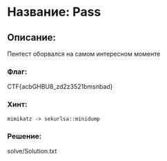 # Название: Pass
## Описание:
Пентест оборвался на самом интересном моменте
### Флаг: 
CTF{acbGHBU8_zd2z3521bmsnbad}
### Хинт:
`mimikatz -> sekurlsa::minidump`
### Решение:
solve/Solution.txt
